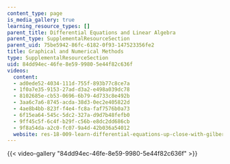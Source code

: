 ```yaml
---
content_type: page
is_media_gallery: true
learning_resource_types: []
parent_title: Differential Equations and Linear Algebra
parent_type: SupplementalResourceSection
parent_uid: 75be5942-86fc-6182-0f93-147523356fe2
title: Graphical and Numerical Methods
type: SupplementalResourceSection
uid: 84dd94ec-46fe-8e59-9980-5e44f82c636f
videos:
  content:
  - ad0ede52-4034-111d-755f-893b77c8ce7a
  - 1f0a7e35-9153-27ad-d3a2-e498a039dc78
  - 8102685e-cb53-0696-6b79-4d733c8e492b
  - 3aa6c7a6-8745-acda-38d3-0ec2e405822d
  - 4ae8b4bb-823f-f4e4-fc8a-faf7576b0a73
  - 6f15ea64-545c-5dc2-327a-d9d7b48fefb0
  - 9ff45c5f-6c4f-b29f-c56b-e8dc2dd686cb
  - 9f8a54da-a2c0-fc07-9a4d-42b036a54012
  website: res-18-009-learn-differential-equations-up-close-with-gilbert-strang-and-cleve-moler-fall-2015
---
```



{{< video-gallery "84dd94ec-46fe-8e59-9980-5e44f82c636f" >}}

